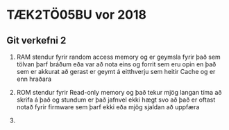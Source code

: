 TÆK2TÖ05BU vor 2018
===================
Git verkefni 2
--------------

1. RAM stendur fyrir random access memory og er geymsla fyrir það sem tölvan þarf bráðum eða var að nota eins og forrit sem eru opin en það sem er akkurat að gerast er geymt á eitthverju sem heitir Cache og er enn hraðara

2. ROM stendur fyrir Read-only memory og það tekur mjög langan tíma að skrifa á það og stundum er það jafnvel ekki hægt svo að það er oftast notað fyrir firmware sem þarf ekki eða mjög sjaldan að uppfæra

3. 